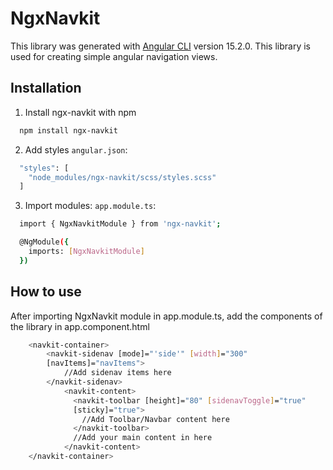 # NgxNavkit

This library was generated with [Angular CLI](https://github.com/angular/angular-cli) version 15.2.0. This library is used for creating simple angular navigation views.


## Installation

1. Install ngx-navkit with npm

```bash
  npm install ngx-navkit
```
2. Add styles
`angular.json`:
```bash
  "styles": [
    "node_modules/ngx-navkit/scss/styles.scss"
  ]
```
3. Import modules:
`app.module.ts`:
```bash
  import { NgxNavkitModule } from 'ngx-navkit';

  @NgModule({
    imports: [NgxNavkitModule]
  })
```
## How to use

After importing NgxNavkit module in  app.module.ts, add the components of the library in app.component.html

```bash
    <navkit-container>
        <navkit-sidenav [mode]="'side'" [width]="300" 
        [navItems]="navItems">
            //Add sidenav items here
        </navkit-sidenav>
            <navkit-content>
              <navkit-toolbar [height]="80" [sidenavToggle]="true"
              [sticky]="true">
                //Add Toolbar/Navbar content here
              </navkit-toolbar>
              //Add your main content in here
            </navkit-content>
    </navkit-container>


```

